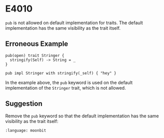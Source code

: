# E4010

`pub` is not allowed on default implementation for traits. The default
implementation has the same visibility as the trait itself.

## Erroneous Example

```moonbit
pub(open) trait Stringer {
  stringify(Self) -> String = _
}

pub impl Stringer with stringify(_self) { "hey" }
```

In the example above, the `pub` keyword is used on the default implementation of
the `Stringer` trait, which is not allowed.

## Suggestion

Remove the `pub` keyword so that the default implementation has the same
visibility as the trait itself:

```{literalinclude} /sources/error_codes/E4010_fixed/top.mbt
:language: moonbit
```
